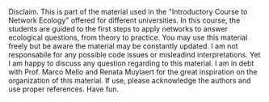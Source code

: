 Disclaim.
This is part of the material used in the "Introductory Course to Network Ecology" offered for different universities. 
In this course, the students are guided to the first steps to apply networks to answer ecological questions, from theory to practice.
You may use this material freely but be aware the material may be constantly updated. I am not responsabile for any possible code issues or misleadind interpretations. Yet I am happy to discuss any question regarding to this material. I am in debt with Prof. Marco Mello and Renata Muylaert for the great inspiration on the organization of this material. If use, please acknowledge the authors and use proper references. Have fun.
